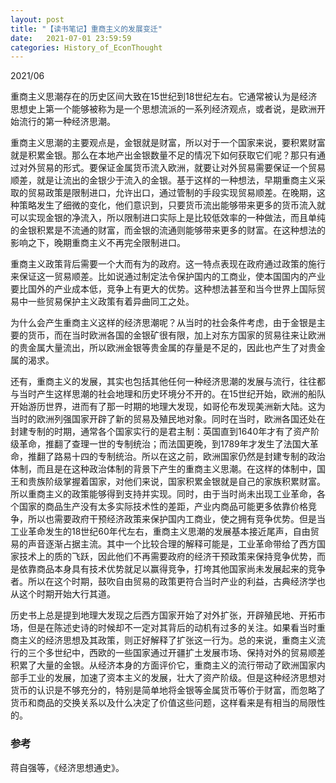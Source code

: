 ```yaml
---
layout: post
title: "【读书笔记】重商主义的发展变迁"
date:   2021-07-01 23:59:59
categories: History_of_EconThought
---
```


2021/06

重商主义思潮存在的历史区间大致在15世纪到18世纪左右。它通常被认为是经济思想史上第一个能够被称为是一个思想流派的一系列经济观点，或者说，是欧洲开始流行的第一种经济思潮。

重商主义思潮的主要观点是，金银就是财富，所以对于一个国家来说，要积累财富就是积累金银。那么在本地产出金银数量不足的情况下如何获取它们呢？那只有通过对外贸易的形式。要保证金属货币流入欧洲，就要让对外贸易需要保证一个贸易顺差，就是让流出的金银少于流入的金银。基于这样的一种想法，早期重商主义采取的贸易政策是限制进口，允许出口，通过管制的手段实现贸易顺差。在晚期，这种策略发生了细微的变化，他们意识到，只要货币流出能够带来更多的货币流入就可以实现金银的净流入，所以限制进口实际上是比较低效率的一种做法，而且单纯的金银积累是不流通的财富，而金银的流通则能够带来更多的财富。在这种想法的影响之下，晚期重商主义不再完全限制进口。

重商主义政策背后需要一个大而有为的政府。这一特点表现在政府通过政策的施行来保证这一贸易顺差。比如说通过制定法令保护国内的工商业，使本国国内的产业要比国外的产业成本低，竞争上有更大的优势。这种想法甚至和当今世界上国际贸易中一些贸易保护主义政策有着异曲同工之处。

为什么会产生重商主义这样的经济思潮呢？从当时的社会条件考虑，由于金银是主要的货币，而在当时欧洲各国的金银矿很有限，加上对东方国家的贸易往来让欧洲的贵金属大量流出，所以欧洲金银等贵金属的存量是不足的，因此也产生了对贵金属的渴求。

还有，重商主义的发展，其实也包括其他任何一种经济思潮的发展与流行，往往都与当时产生这样思潮的社会地理和历史环境分不开的。在15世纪开始，欧洲的船队开始游历世界，进而有了那一时期的地理大发现，如哥伦布发现美洲新大陆。这为当时的欧洲列强国家开辟了新的贸易及殖民地对象。同时在当时，欧洲各国还处在封建专制的时期，通常各个国家实行的是君主制：英国直到1640年才有了资产阶级革命，推翻了查理一世的专制统治；而法国更晚，到1789年才发生了法国大革命，推翻了路易十四的专制统治。所以在这之前，欧洲国家仍然是封建专制的政治体制，而且是在这种政治体制的背景下产生的重商主义思潮。在这样的体制中，国王和贵族阶级掌握着国家，对他们来说，国家积累金银就是自己的家族积累财富。所以重商主义的政策能够得到支持并实现。同时，由于当时尚未出现工业革命，各个国家的商品生产没有太多实际技术性的差距，产业内商品可能更多依靠价格竞争，所以也需要政府干预经济政策来保护国内工商业，使之拥有竞争优势。但是当工业革命发生的18世纪60年代左右，重商主义思潮的发展基本接近尾声，自由贸易的声音逐渐占据主流。其中一个比较合理的解释可能是，工业革命带给了西方国家技术上的质的飞跃，因此他们不再需要政府的经济干预政策来保持竞争优势，而是依靠商品本身具有技术优势就足以赢得竞争，打垮其他国家尚未发展起来的竞争者。所以在这个时期，鼓吹自由贸易的政策更符合当时产业的利益，古典经济学也从这个时期开始大行其道。

历史书上总是提到地理大发现之后西方国家开始了对外扩张，开辟殖民地、开拓市场，但是在陈述史诗的时候却不一定对其背后的动机有过多的关注。如果看当时重商主义的经济思想及其政策，则正好解释了扩张这一行为。总的来说，重商主义流行的三个多世纪中，西欧的一些国家通过开疆扩土发展市场、保持对外的贸易顺差积累了大量的金银。从经济本身的方面评价它，重商主义的流行带动了欧洲国家内部手工业的发展，加速了资本主义的发展，壮大了资产阶级。但是这种经济思想对货币的认识是不够充分的，特别是简单地将金银等金属货币等价于财富，而忽略了货币和商品的交换关系以及什么决定了价值这些问题，这样看来是有相当的局限性的。

### 参考
蒋自强等，《经济思想通史》。

